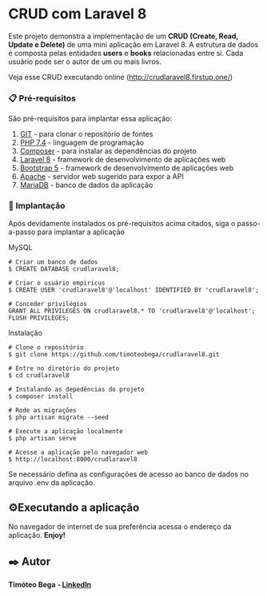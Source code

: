 # CRUD com Laravel 8

Este projeto demonstra a implementação de um <b>CRUD (Create, Read, Update e Delete)</b> de uma mini aplicação em Laravel 8.
A estrutura de dados é composta pelas entidades <b>users</b> e <b>books</b> relacionadas entre si. Cada usuário pode ser o autor de um ou mais livros.

Veja esse CRUD executando online (http://crudlaravel8.firstup.one/)

### 📋 Pré-requisitos

São pré-requisitos para implantar essa aplicação:
1. [GIT](https://git-scm.com/downloads) - para clonar o repositório de fontes
2. [PHP 7.4](https:/php.net) - linguagem de programação
3. [Composer](https://getcomposer.org/download/) - para instalar as dependências do projeto
4. [Laravel 8](https://laravel.com/docs/8.x) - framework de desenvolvimento de aplicações web
5. [Bootstrap 5](https://getbootstrap.com/) - framework de desenvolvimento de aplicações web
6. [Apache](https://www.apachefriends.org/pt_br/index.html) - servidor web sugerido para expor a API
7. [MariaDB](https://mariadb.org/download) - banco de dados da aplicação

### 🔧 Implantação

Após devidamente instalados os pré-requisitos acima citados, siga o passo-a-passo para implantar a aplicação

MySQL
```
# Criar um banco de dados
$ CREATE DATABASE crudlaravel8;

# Criar o usuário empiricus
$ CREATE USER 'crudlaravel8'@'localhost' IDENTIFIED BY 'crudlaravel8';

# Conceder privilégios
GRANT ALL PRIVILEGES ON crudlaravel8.* TO 'crudlaravel8'@'localhost';
FLUSH PRIVILEGES;
```

Instalação
```
# Clone o repositório
$ git clone https://github.com/timoteobega/crudlaravel8.git

# Entre no diretório do projeto
$ cd crudlaravel8

# Instalando as depedências do projeto
$ composer install

# Rode as migrações
$ php artisan migrate --seed

# Execute a aplicação localmente
$ php artisan serve

# Acesse a aplicação pelo navegador web
$ http://localhost:8000/crudlaravel8
```
Se necessário defina as configurações de acesso ao banco de dados no arquivo .env da aplicação.

## ⚙️Executando a aplicação

No navegador de internet de sua preferência acessa o endereço da aplicação. <b>Enjoy!<b>

## ✒️ Autor
**Timóteo Bega** - [LinkedIn](https://www.linkedin.com/in/timoteobega/)
